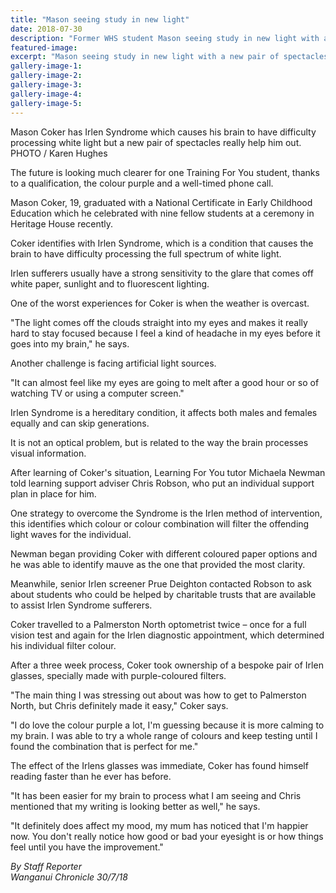 ```yaml
---
title: "Mason seeing study in new light"
date: 2018-07-30
description: "Former WHS student Mason seeing study in new light with a new pair of spectacles..."
featured-image: 
excerpt: "Mason seeing study in new light with a new pair of spectacles."
gallery-image-1: 
gallery-image-2: 
gallery-image-3: 
gallery-image-4: 
gallery-image-5: 
---
```


<p><span>Mason Coker has Irlen Syndrome which causes his brain to have difficulty processing white light but a new pair of spectacles really help him out. <br />PHOTO / Karen Hughes</span></p>
<p class="element element-paragraph">The future is looking much clearer for one Training For You student, thanks to a qualification, the colour purple and a well-timed phone call.</p>
<p class="element element-paragraph">Mason Coker, 19, graduated with a National Certificate in Early Childhood Education which he celebrated with nine fellow students at a ceremony in Heritage House recently.</p>
<p class="element element-paragraph">Coker identifies with Irlen Syndrome, which is a condition that causes the brain to have difficulty processing the full spectrum of white light.</p>
<p class="element element-paragraph">Irlen sufferers usually have a strong sensitivity to the glare that comes off white paper, sunlight and to fluorescent lighting.</p>
<p class="element element-paragraph">One of the worst experiences for Coker is when the weather is overcast.</p>
<p class="element element-paragraph">"The light comes off the clouds straight into my eyes and makes it really hard to stay focused because I feel a kind of headache in my eyes before it goes into my brain," he says.</p>
<p class="element element-paragraph">Another challenge is facing artificial light sources.</p>
<p class="element element-paragraph">"It can almost feel like my eyes are going to melt after a good hour or so of watching TV or using a computer screen."</p>
<p class="element element-paragraph">Irlen Syndrome is a hereditary condition, it affects both males and females equally and can skip generations.</p>
<p class="element element-paragraph">It is not an optical problem, but is related to the way the brain processes visual information.</p>
<p class="element element-paragraph">After learning of Coker's situation, Learning For You tutor Michaela Newman told learning support adviser Chris Robson, who put an individual support plan in place for him.</p>
<p class="element element-paragraph">One strategy to overcome the Syndrome is the Irlen method of intervention, this identifies which colour or colour combination will filter the offending light waves for the individual.</p>
<p class="element element-paragraph">Newman began providing Coker with different coloured paper options and he was able to identify mauve as the one that provided the most clarity.</p>
<p class="element element-paragraph">Meanwhile, senior Irlen screener Prue Deighton contacted Robson to ask about students who could be helped by charitable trusts that are available to assist Irlen Syndrome sufferers.</p>
<p class="element element-paragraph">Coker travelled to a Palmerston North optometrist twice &ndash; once for a full vision test and again for the Irlen diagnostic appointment, which determined his individual filter colour.</p>
<p class="element element-paragraph">After a three week process, Coker took ownership of a bespoke pair of Irlen glasses, specially made with purple-coloured filters.</p>
<p class="element element-paragraph">"The main thing I was stressing out about was how to get to Palmerston North, but Chris definitely made it easy," Coker says.</p>
<p class="element element-paragraph">"I do love the colour purple a lot, I'm guessing because it is more calming to my brain. I was able to try a whole range of colours and keep testing until I found the combination that is perfect for me."</p>
<p class="element element-paragraph">The effect of the Irlens glasses was immediate, Coker has found himself reading faster than he ever has before.</p>
<p class="element element-paragraph">"It has been easier for my brain to process what I am seeing and Chris mentioned that my writing is looking better as well," he says.</p>
<p class="element element-paragraph">"It definitely does affect my mood, my mum has noticed that I'm happier now. You don't really notice how good or bad your eyesight is or how things feel until you have the improvement."</p>
<p><em>By Staff Reporter<br />Wanganui Chronicle 30/7/18</em></p>

